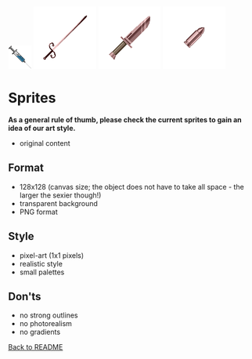 ![Injection](sprites/consumables/injection.png)
![Rapier](sprites/weapons/rapier.png)
![Dagger](sprites/weapons/dagger.png)
![Gasmask](sprites/weapons/bullet.png)

# Sprites

**As a general rule of thumb, please check the current sprites to gain an idea of our art style.**

- original content

## Format

- 128x128 (canvas size; the object does not have to take all space - the larger the sexier though!)
- transparent background
- PNG format

## Style

- pixel-art (1x1 pixels)
- realistic style
- small palettes

## Don'ts

- no strong outlines
- no photorealism
- no gradients

[Back to README](README.md)
